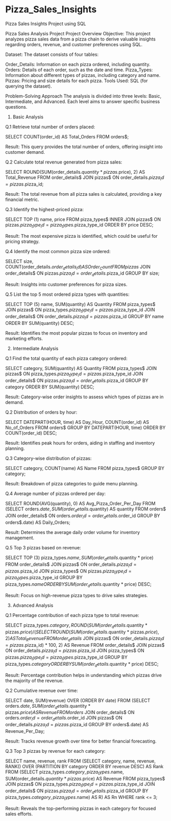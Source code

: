 # Pizza_Sales_Insights
Pizza Sales Insights Project using SQL


Pizza Sales Analysis Project
Project Overview
Objective: This project analyzes pizza sales data from a pizza chain to derive valuable insights regarding orders, revenue, and customer preferences using SQL.

Dataset: The dataset consists of four tables:

Order_Details: Information on each pizza ordered, including quantity.
Orders: Details of each order, such as the date and time.
Pizza_Types: Information about different types of pizzas, including category and name.
Pizzas: Pricing and size details for each pizza.
Tools Used: SQL (for querying the dataset).

Problem-Solving Approach
The analysis is divided into three levels: Basic, Intermediate, and Advanced. Each level aims to answer specific business questions.

1. Basic Analysis

Q.1 Retrieve total number of orders placed:

SELECT COUNT(order_id) AS Total_Orders FROM orders$;

Result: This query provides the total number of orders, offering insight into customer demand.

Q.2 Calculate total revenue generated from pizza sales:

SELECT ROUND(SUM(order_details$.quantity * pizzas$.price), 2) AS Total_Revenue 
FROM order_details$ 
JOIN pizzas$ ON order_details$.pizza_id = pizzas$.pizza_id;

Result: The total revenue from all pizza sales is calculated, providing a key financial metric.

Q.3 Identify the highest-priced pizza:

SELECT TOP (1) name, price 
FROM pizza_types$ 
INNER JOIN pizzas$ ON pizzas$.pizza_type_id = pizza_types$.pizza_type_id 
ORDER BY price DESC;

Result: The most expensive pizza is identified, which could be useful for pricing strategy.

Q.4 Identify the most common pizza size ordered:

SELECT size, COUNT(order_details$.order_details_id) AS Order_Count 
FROM pizzas$ 
JOIN order_details$ ON pizzas$.pizza_id = order_details$.pizza_id 
GROUP BY size;

Result: Insights into customer preferences for pizza sizes.

Q.5 List the top 5 most ordered pizza types with quantities:

SELECT TOP (5) name, SUM(quantity) AS Quantity 
FROM pizza_types$ 
JOIN pizzas$ ON pizza_types$.pizza_type_id = pizzas$.pizza_type_id 
JOIN order_details$ ON order_details$.pizza_id = pizzas$.pizza_id 
GROUP BY name 
ORDER BY SUM(quantity) DESC;

Result: Identifies the most popular pizzas to focus on inventory and marketing efforts.

2. Intermediate Analysis

Q.1 Find the total quantity of each pizza category ordered:

SELECT category, SUM(quantity) AS Quantity 
FROM pizza_types$ 
JOIN pizzas$ ON pizza_types$.pizza_type_id = pizzas$.pizza_type_id 
JOIN order_details$ ON pizzas$.pizza_id = order_details$.pizza_id 
GROUP BY category 
ORDER BY SUM(quantity) DESC;

Result: Category-wise order insights to assess which types of pizzas are in demand.

Q.2 Distribution of orders by hour:

SELECT DATEPART(HOUR, time) AS Day_Hour, COUNT(order_id) AS No_of_Orders 
FROM orders$ 
GROUP BY DATEPART(HOUR, time) 
ORDER BY COUNT(order_id) DESC;

Result: Identifies peak hours for orders, aiding in staffing and inventory planning.

Q.3 Category-wise distribution of pizzas:

SELECT category, COUNT(name) AS Name 
FROM pizza_types$ 
GROUP BY category;

Result: Breakdown of pizza categories to guide menu planning.

Q.4 Average number of pizzas ordered per day:

SELECT ROUND(AVG(quantity), 0) AS Avg_Pizza_Order_Per_Day 
FROM (SELECT orders$.date, SUM(order_details$.quantity) AS quantity 
      FROM orders$ 
      JOIN order_details$ ON orders$.order_id = order_details$.order_id 
      GROUP BY orders$.date) AS Daily_Orders;

Result: Determines the average daily order volume for inventory management.

Q.5 Top 3 pizzas based on revenue:

SELECT TOP (3) pizza_types$.name, SUM(order_details$.quantity * price) 
FROM order_details$ 
JOIN pizzas$ ON order_details$.pizza_id = pizzas$.pizza_id 
JOIN pizza_types$ ON pizzas$.pizza_type_id = pizza_types$.pizza_type_id 
GROUP BY pizza_types$.name 
ORDER BY SUM(order_details$.quantity * price) DESC;

Result: Focus on high-revenue pizza types to drive sales strategies.

3. Advanced Analysis

Q.1 Percentage contribution of each pizza type to total revenue:

SELECT pizza_types$.category, ROUND(SUM(order_details$.quantity * pizzas$.price) / 
(SELECT ROUND(SUM(order_details$.quantity * pizzas$.price), 2) AS Total_Revenue 
FROM order_details$ 
JOIN pizzas$ ON order_details$.pizza_id = pizzas$.pizza_id) * 100, 2) AS Revenue
FROM order_details$ 
JOIN pizzas$ ON order_details$.pizza_id = pizzas$.pizza_id 
JOIN pizza_types$ ON pizzas$.pizza_type_id = pizza_types$.pizza_type_id 
GROUP BY pizza_types$.category 
ORDER BY SUM(order_details$.quantity * price) DESC;

Result: Percentage contribution helps in understanding which pizzas drive the majority of the revenue.

Q.2 Cumulative revenue over time:

SELECT date, SUM(revenue) OVER (ORDER BY date) 
FROM (SELECT orders$.date, SUM(order_details$.quantity * pizzas$.price) AS Revenue 
      FROM orders$ 
      JOIN order_details$ ON orders$.order_id = order_details$.order_id 
      JOIN pizzas$ ON order_details$.pizza_id = pizzas$.pizza_id 
      GROUP BY orders$.date) AS Revenue_Per_Day;

Result: Tracks revenue growth over time for better financial forecasting.

Q.3 Top 3 pizzas by revenue for each category:

SELECT name, revenue, rank 
FROM (SELECT category, name, revenue, RANK() OVER (PARTITION BY category ORDER BY revenue DESC) AS Rank 
      FROM (SELECT pizza_types$.category, pizza_types$.name, SUM(order_details$.quantity * pizzas$.price) AS Revenue 
            FROM pizza_types$ 
            JOIN pizzas$ ON pizza_types$.pizza_type_id = pizzas$.pizza_type_id 
            JOIN order_details$ ON pizzas$.pizza_id = order_details$.pizza_id 
            GROUP BY pizza_types$.category, pizza_types$.name) AS R) AS Rn 
WHERE rank <= 3;

Result: Reveals the top-performing pizzas in each category for focused sales efforts.
